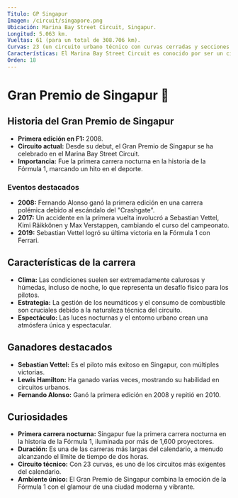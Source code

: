 ```yaml
---
Titulo: GP Singapur
Imagen: /circuit/singapore.png
Ubicación: Marina Bay Street Circuit, Singapur.
Longitud: 5.063 km.
Vueltas: 61 (para un total de 308.706 km).
Curvas: 23 (un circuito urbano técnico con curvas cerradas y secciones rápidas).
Características: El Marina Bay Street Circuit es conocido por ser un circuito urbano nocturno, con un ambiente espectacular y un desafío físico extremo para los pilotos debido al calor y la humedad.
Orden: 18
---
```


# Gran Premio de Singapur 🏁

## Historia del Gran Premio de Singapur
- **Primera edición en F1:** 2008.
- **Circuito actual:** Desde su debut, el Gran Premio de Singapur se ha celebrado en el Marina Bay Street Circuit.
- **Importancia:** Fue la primera carrera nocturna en la historia de la Fórmula 1, marcando un hito en el deporte.

### Eventos destacados
- **2008:** Fernando Alonso ganó la primera edición en una carrera polémica debido al escándalo del "Crashgate".
- **2017:** Un accidente en la primera vuelta involucró a Sebastian Vettel, Kimi Räikkönen y Max Verstappen, cambiando el curso del campeonato.
- **2019:** Sebastian Vettel logró su última victoria en la Fórmula 1 con Ferrari.

## Características de la carrera
- **Clima:** Las condiciones suelen ser extremadamente calurosas y húmedas, incluso de noche, lo que representa un desafío físico para los pilotos.
- **Estrategia:** La gestión de los neumáticos y el consumo de combustible son cruciales debido a la naturaleza técnica del circuito.
- **Espectáculo:** Las luces nocturnas y el entorno urbano crean una atmósfera única y espectacular.

## Ganadores destacados
- **Sebastian Vettel:** Es el piloto más exitoso en Singapur, con múltiples victorias.
- **Lewis Hamilton:** Ha ganado varias veces, mostrando su habilidad en circuitos urbanos.
- **Fernando Alonso:** Ganó la primera edición en 2008 y repitió en 2010.

## Curiosidades
- **Primera carrera nocturna:** Singapur fue la primera carrera nocturna en la historia de la Fórmula 1, iluminada por más de 1,600 proyectores.
- **Duración:** Es una de las carreras más largas del calendario, a menudo alcanzando el límite de tiempo de dos horas.
- **Circuito técnico:** Con 23 curvas, es uno de los circuitos más exigentes del calendario.
- **Ambiente único:** El Gran Premio de Singapur combina la emoción de la Fórmula 1 con el glamour de una ciudad moderna y vibrante.